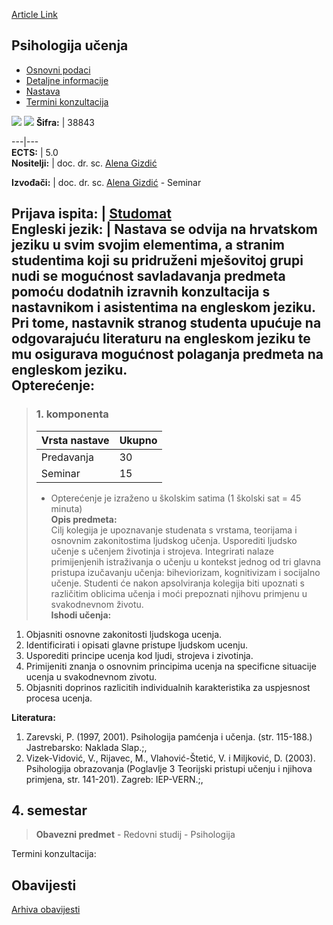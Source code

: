 [Article Link](https://www.fhs.hr/predmet/psiuce)

## Psihologija učenja
  * [Osnovni podaci](https://www.fhs.hr/predmet/psiuce#v1id-523812_717792_1_0 "Osnovni podaci")
  * [Detaljne informacije](https://www.fhs.hr/predmet/psiuce#v1id-523812_717792_1_1 "Detaljne informacije")
  * [Nastava](https://www.fhs.hr/predmet/psiuce#v1id-523812_717792_1_2 "Nastava")
  * [Termini konzultacija](https://www.fhs.hr/predmet/psiuce#v1id-523812_717792_1_3 "Termini konzultacija")


[![](https://www.fhs.hr/img/flags/gif/hr.gif)](https://www.fhs.hr/predmet/psiuce) [![](https://www.fhs.hr/img/flags/gif/gb.gif)](https://www.fhs.hr/en/course/pol)
**Šifra:** |  38843  
  
---|---  
**ECTS:** |  5.0   
**Nositelji:** |  doc. dr. sc. [Alena Gizdić](https://www.fhs.hr/djelatnik/alena.gizdic)   
  
**Izvođači:** |  doc. dr. sc. [Alena Gizdić](https://www.fhs.hr/djelatnik/alena.gizdic) - Seminar  
  
**Prijava ispita:** |  [Studomat](http://www.isvu.hr/studomat)  
**Engleski jezik:** |  Nastava se odvija na hrvatskom jeziku u svim svojim elementima, a stranim studentima koji su pridruženi mješovitoj grupi nudi se mogućnost savladavanja predmeta pomoću dodatnih izravnih konzultacija s nastavnikom i asistentima na engleskom jeziku. Pri tome, nastavnik stranog studenta upućuje na odgovarajuću literaturu na engleskom jeziku te mu osigurava mogućnost polaganja predmeta na engleskom jeziku.   
**Opterećenje:**  
---  
> ### 1. komponenta
> | Vrsta nastave | Ukupno  
> ---|---  
> Predavanja | 30  
> Seminar | 15  
> * Opterećenje je izraženo u školskim satima (1 školski sat = 45 minuta)   
**Opis predmeta:**  
> Cilj kolegija je upoznavanje studenata s vrstama, teorijama i osnovnim zakonitostima ljudskog učenja. Usporediti ljudsko učenje s učenjem životinja i strojeva. Integrirati nalaze primijenjenih istraživanja o učenju u kontekst jednog od tri glavna pristupa izučavanju učenja: biheviorizam, kognitivizam i socijalno učenje. Studenti će nakon apsolviranja kolegija biti upoznati s različitim oblicima učenja i moći prepoznati njihovu primjenu u svakodnevnom životu.  
**Ishodi učenja:**  
  1. Objasniti osnovne zakonitosti ljudskoga ucenja.
  2. Identificirati i opisati glavne pristupe ljudskom ucenju.
  3. Usporediti principe ucenja kod ljudi, strojeva i zivotinja.
  4. Primijeniti znanja o osnovnim principima ucenja na specificne situacije ucenja u svakodnevnom zivotu.
  5. Objasniti doprinos razlicitih individualnih karakteristika za uspjesnost procesa ucenja.

  
**Literatura:**  
  1. Zarevski, P. (1997, 2001). Psihologija pamćenja i učenja. (str. 115-188.) Jastrebarsko: Naklada Slap.;, 
  2. Vizek-Vidović, V., Rijavec, M., Vlahović-Štetić, V. i Miljković, D. (2003). Psihologija obrazovanja (Poglavlje 3 Teorijski pristupi učenju i njihova primjena, str. 141-201). Zagreb: IEP-VERN.;, 

  
**4. semestar**  
---  
> **Obavezni predmet** - Redovni studij - Psihologija  
>   
Termini konzultacija: 


## Obavijesti
[Arhiva obavijesti](https://www.fhs.hr/predmet/psiuce?@=20pm2#news_78945 "Arhiva obavijesti")
